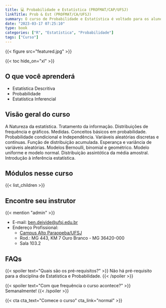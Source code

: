 ```yaml
---
title: 💻 Probabilidade e Estatística (PROFMAT/CAP/UFSJ)
linkTitle: Prob & Est (PROFMAT/CA/UFSJ)
summary: O curso de Probabilidade e Estatística é voltado para os alunos de Mestrado Profissional em Matemática em Rede Nacional, campus Alto Paraopeba (CAP/UFSJ). 
date: "2023-03-17 07:25:10"
type: book
categories: ["R", "Estatística", "Probabilidade"]
tags: ["Curso"]
---
```


{{< figure src="featured.jpg" >}}

{{< toc hide_on="xl" >}}

## O que você aprenderá

- Estatística Descritiva
- Probabilidade
- Estatística Inferencial

## Visão geral do curso

A Natureza da estatística. Tratamento da informação. Distribuições de frequência e gráficos. Medidas. Conceitos básicos em probabilidade. Probabilidade condicional e Independência. Variáveis aleatórias discretas e contínuas. Função de distribuição acumulada. Esperança e variância de variáveis aleatórias. Modelos Bernoulli, binomial e geométrico. Modelo uniforme e modelo normal. Distribuição assintótica da média amostral. Introdução à inferência estatística.


## Módulos nesse curso

{{< list_children >}}

## Encontre seu instrutor

{{< mention "admin" >}}
- E-mail: <ben.deivide@ufsj.edu.br>
- Endereço Profissional:
  - [Campus Alto Paraopeba/UFSJ](https://www.ufsj.edu.br/cap/)
  - Rod.: MG 443, KM 7 Ouro Branco - MG 36420-000
  - Sala 103.2

## FAQs

{{< spoiler text="Quais são os pré-requisitos?" >}}
Não há pré-requisito para a disciplina de Estatística e Probabilidade.
{{< /spoiler >}}

{{< spoiler text="Com que frequência o curso acontece?" >}}
Semanalmente!
{{< /spoiler >}}

{{< cta cta_text="Comece o curso" cta_link="normal" >}}
